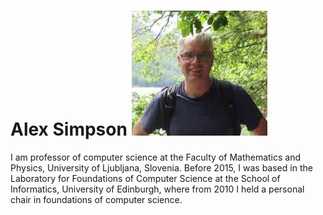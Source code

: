 # Alex Simpson ![Picture](small-pic.jpeg)

I am professor of computer science at the Faculty of Mathematics and Physics, University of Ljubljana, Slovenia. 
Before 2015, I was based in the Laboratory for Foundations of Computer Science at the School of Informatics, University of Edinburgh, where from 2010 I held a personal chair in foundations of computer science.
